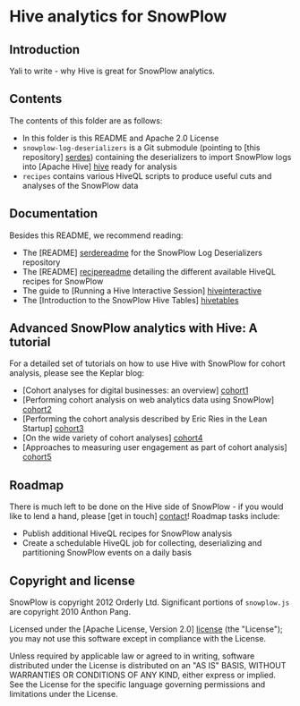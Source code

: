 # Hive analytics for SnowPlow

## Introduction

Yali to write - why Hive is great for SnowPlow analytics.

## Contents

The contents of this folder are as follows:

* In this folder is this README and Apache 2.0 License
* `snowplow-log-deserializers` is a Git submodule (pointing to [this repository] [serdes]) containing the deserializers to import SnowPlow logs into [Apache Hive] [hive] ready for analysis
* `recipes` contains various HiveQL scripts to produce useful cuts and analyses of the SnowPlow data

## Documentation

Besides this README, we recommend reading:

* The [README] [serdereadme] for the SnowPlow Log Deserializers repository
* The [README] [recipereadme] detailing the different available HiveQL recipes for SnowPlow
* The guide to [Running a Hive Interactive Session] [hiveinteractive] 
* The [Introduction to the SnowPlow Hive Tables] [hivetables]

## Advanced SnowPlow analytics with Hive: A tutorial

For a detailed set of tutorials on how to use Hive with SnowPlow for cohort analysis, please see the Keplar blog:

* [Cohort analyses for digital businesses: an overview] [cohort1]
* [Performing cohort analysis on web analytics data using SnowPlow] [cohort2]
* [Performing the cohort analysis described by Eric Ries in the Lean Startup] [cohort3]
* [On the wide variety of cohort analyses] [cohort4]
* [Approaches to measuring user engagement as part of cohort analysis] [cohort5]

## Roadmap

There is much left to be done on the Hive side of SnowPlow - if you would like to lend a hand, please [get in touch] [contact]! Roadmap tasks include:

* Publish additional HiveQL recipes for SnowPlow analysis
* Create a schedulable HiveQL job for collecting, deserializing and partitioning SnowPlow events on a daily basis 

## Copyright and license

SnowPlow is copyright 2012 Orderly Ltd. Significant portions of `snowplow.js`
are copyright 2010 Anthon Pang.

Licensed under the [Apache License, Version 2.0] [license] (the "License");
you may not use this software except in compliance with the License.

Unless required by applicable law or agreed to in writing, software
distributed under the License is distributed on an "AS IS" BASIS,
WITHOUT WARRANTIES OR CONDITIONS OF ANY KIND, either express or implied.
See the License for the specific language governing permissions and
limitations under the License.

[serdes]: https://github.com/snowplow/snowplow-log-deserializers
[hive]: http://hive.apache.org/

[serdereadme]: https://github.com/snowplow/snowplow-log-deserializers/blob/master/README.md
[recipereadme]: https://github.com/snowplow/snowplow/blob/master/hive/recipes/README.md
[hiveinteractive]: https://github.com/snowplow/snowplow/blob/master/docs/06_running_hive_interactive_session.md
[hivetables]: https://github.com/snowplow/snowplow/blob/master/docs/07_snowplow_hive_tables_introduction.md

[cohort1]: http://www.keplarllp.com/blog/2012/04/cohort-analyses-for-digital-businesses-an-overview
[cohort2]: http://www.keplarllp.com/blog/2012/05/performing-cohort-analysis-on-web-analytics-data-using-snowplow
[cohort3]: http://www.keplarllp.com/blog/2012/05/performing-the-cohort-analysis-described-in-eric-riess-lean-startup-using-snowplow-and-hive
[cohort4]: http://www.keplarllp.com/blog/2012/05/on-the-wide-variety-of-different-cohort-analyses-possible-with-snowplow
[cohort5]: http://www.keplarllp.com/blog/2012/05/different-approaches-to-measuring-user-engagement-with-snowplow

[contact]: snowplow@keplarllp.com
[license]: http://www.apache.org/licenses/LICENSE-2.0